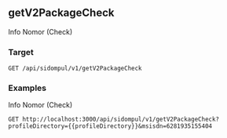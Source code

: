 ## getV2PackageCheck
Info Nomor (Check)

### Target
```
GET /api/sidompul/v1/getV2PackageCheck
```




### Examples
Info Nomor (Check)
```
GET http://localhost:3000/api/sidompul/v1/getV2PackageCheck?profileDirectory={{profileDirectory}}&msisdn=6281935155404
```

